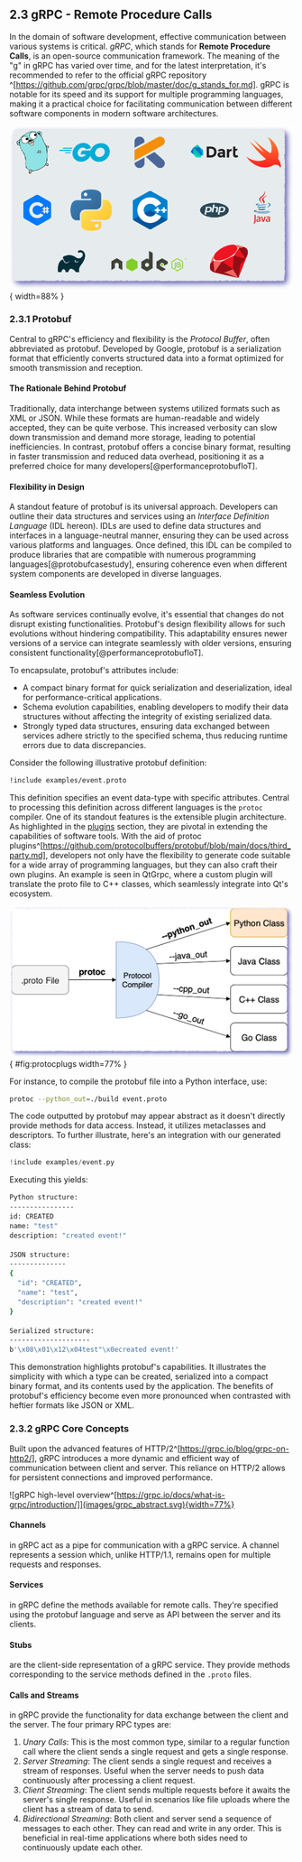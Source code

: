 ## 2.3 gRPC - Remote Procedure Calls

In the domain of software development, effective communication between various
systems is critical. *gRPC*, which stands for **Remote Procedure Calls**, is an
open-source communication framework. The meaning of the "g" in gRPC has varied
over time, and for the latest interpretation, it's recommended to refer to the
official gRPC repository
^[https://github.com/grpc/grpc/blob/master/doc/g_stands_for.md]. gRPC is
notable for its speed and its support for multiple programming languages,
making it a practical choice for facilitating communication between different
software components in modern software architectures.

![gRPC supported languages](images/grpc_langs.png){ width=88% }

### 2.3.1 Protobuf

Central to gRPC's efficiency and flexibility is the *Protocol Buffer*, often
abbreviated as protobuf. Developed by Google, protobuf is a serialization
format that efficiently converts structured data into a format optimized for
smooth transmission and reception.

#### The Rationale Behind Protobuf

Traditionally, data interchange between systems utilized formats such as XML or
JSON. While these formats are human-readable and widely accepted, they can be
quite verbose. This increased verbosity can slow down transmission and demand
more storage, leading to potential inefficiencies. In contrast, protobuf offers
a concise binary format, resulting in faster transmission and reduced data
overhead, positioning it as a preferred choice for many
developers[@performanceprotobufIoT].

#### Flexibility in Design

A standout feature of protobuf is its universal approach. Developers can
outline their data structures and services using an *Interface Definition
Language* (IDL hereon). IDLs are used to define data structures and interfaces
in a language-neutral manner, ensuring they can be used across various
platforms and languages. Once defined, this IDL can be compiled to produce
libraries that are compatible with numerous programming
languages[@protobufcasestudy], ensuring coherence even when different system
components are developed in diverse languages.

#### Seamless Evolution

As software services continually evolve, it's essential that changes do not
disrupt existing functionalities. Protobuf's design flexibility allows for such
evolutions without hindering compatibility. This adaptability ensures newer
versions of a service can integrate seamlessly with older versions, ensuring
consistent functionality[@performanceprotobufIoT].

To encapsulate, protobuf's attributes include:

- A compact binary format for quick serialization and deserialization, ideal
  for performance-critical applications.
- Schema evolution capabilities, enabling developers to modify their data
  structures without affecting the integrity of existing serialized data.
- Strongly typed data structures, ensuring data exchanged between services
  adhere strictly to the specified schema, thus reducing runtime errors due to
  data discrepancies.

Consider the following illustrative protobuf definition:

```proto
!include examples/event.proto
```

This definition specifies an event data-type with specific attributes. Central
to processing this definition across different languages is the `protoc`
compiler. One of its standout features is the extensible plugin architecture.
As highlighted in the [plugins](#plugins) section, they are pivotal in
extending the capabilities of software tools. With the aid of protoc
plugins^[https://github.com/protocolbuffers/protobuf/blob/main/docs/third_party.md],
developers not only have the flexibility to generate code suitable for a wide
array of programming languages, but they can also craft their own plugins. An
example is seen in QtGrpc, where a custom plugin will translate the proto file
to C++ classes, which seamlessly integrate into Qt's ecosystem.

![protoc extensions](images/protobuf_protoc.png){ #fig:protocplugs width=77% }

For instance, to compile the protobuf file into a Python interface, use:

```bash
protoc --python_out=./build event.proto
```

The code outputted by protobuf may appear abstract as it doesn't directly
provide methods for data access. Instead, it utilizes metaclasses and
descriptors. To further illustrate, here's an integration with our generated
class:

```python
!include examples/event.py
```

Executing this yields:

```bash
Python structure:
----------------
id: CREATED
name: "test"
description: "created event!"

JSON structure:
--------------
{
  "id": "CREATED",
  "name": "test",
  "description": "created event!"
}

Serialized structure:
--------------------
b'\x08\x01\x12\x04test"\x0ecreated event!'
```

This demonstration highlights protobuf's capabilities. It illustrates the
simplicity with which a type can be created, serialized into a compact binary
format, and its contents used by the application. The benefits of protobuf's
efficiency become even more pronounced when contrasted with heftier formats
like JSON or XML.

### 2.3.2 gRPC Core Concepts

Built upon the advanced features of
HTTP/2^[https://grpc.io/blog/grpc-on-http2/], gRPC introduces a more dynamic
and efficient way of communication between client and server. This reliance on
HTTP/2 allows for persistent connections and improved performance.

![gRPC high-level overview^[https://grpc.io/docs/what-is-grpc/introduction/]](images/grpc_abstract.svg){width=77%}

#### Channels

in gRPC act as a pipe for communication with a gRPC service. A channel
represents a session which, unlike HTTP/1.1, remains open for multiple requests
and responses.

#### Services

in gRPC define the methods available for remote calls. They're specified using
the protobuf language and serve as API between the server and its clients.

#### Stubs

are the client-side representation of a gRPC service. They provide methods
corresponding to the service methods defined in the `.proto` files.

#### Calls and Streams

in gRPC provide the functionality for data exchange between the client and the
server. The four primary RPC types are:

1. *Unary Calls*: This is the most common type, similar to a regular function call
   where the client sends a single request and gets a single response.
2. *Server Streaming*: The client sends a single request and receives a stream of
   responses. Useful when the server needs to push data continuously after
   processing a client request.
3. *Client Streaming*: The client sends multiple requests before it awaits the
   server's single response. Useful in scenarios like file uploads where the
   client has a stream of data to send.
4. *Bidirectional Streaming*: Both client and server send a sequence of messages
   to each other. They can read and write in any order. This is beneficial in
   real-time applications where both sides need to continuously update each
   other.


